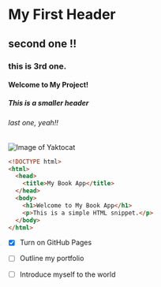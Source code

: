 # My First Header
## second one !!
### this is 3rd one.
#### Welcome to My Project!
##### This is a smaller header
###### last one, yeah!!


  
![Image of Yaktocat](https://octodex.github.com/images/yaktocat.png)


```html
<!DOCTYPE html>
<html>
  <head>
    <title>My Book App</title>
  </head>
  <body>
    <h1>Welcome to My Book App</h1>
    <p>This is a simple HTML snippet.</p>
  </body>
</html>
```

- [x] Turn on GitHub Pages
- [ ] Outline my portfolio
- [ ] Introduce myself to the world














